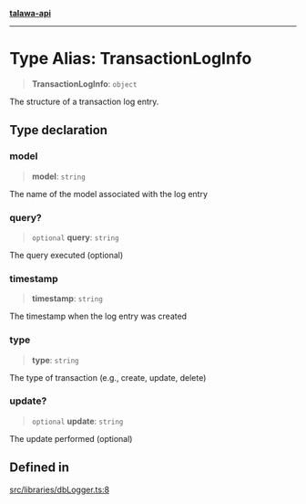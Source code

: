 [**talawa-api**](../../../README.md)

***

# Type Alias: TransactionLogInfo

> **TransactionLogInfo**: `object`

The structure of a transaction log entry.

## Type declaration

### model

> **model**: `string`

The name of the model associated with the log entry

### query?

> `optional` **query**: `string`

The query executed (optional)

### timestamp

> **timestamp**: `string`

The timestamp when the log entry was created

### type

> **type**: `string`

The type of transaction (e.g., create, update, delete)

### update?

> `optional` **update**: `string`

The update performed (optional)

## Defined in

[src/libraries/dbLogger.ts:8](https://github.com/Suyash878/talawa-api/blob/f376d03c37e9acd046e7cc983947432c95f74442/src/libraries/dbLogger.ts#L8)
